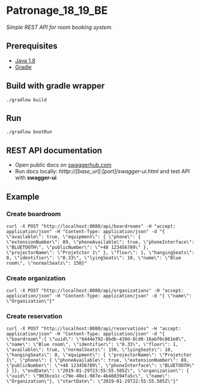 # Patronage_18_19_BE
*Simple REST API for room booking system.*

## Prerequisites

* [Java 1.8](http://www.oracle.com/technetwork/java/javase/downloads/jdk8-downloads-2133151.html)
* [Gradle](https://docs.gradle.org/current/userguide/installation.html)

## Build with gradle wrapper

    ./gradlew build


## Run 

    ./gradlew bootRun

## REST API documentation
* Open public docs on [swaggerhub.com](https://app.swaggerhub.com/apis/macieg-b/patronage-18_19/1.2.0)
* Run docs locally: *htttp://[base_url]:[port]/swagger-ui.html* and test API with **swagger-ui**

## Example
### Create boardroom
```
curl -X POST "http://localhost:8080/api/boardrooms" -H "accept: application/json" -H "Content-Type: application/json" -d "{ \"available\": true, \"equipment\": { \"phone\": { \"extensionNumber\": 89, \"phoneAvailable\": true, \"phoneInterface\": \"BLUETOOTH\", \"publicNumber\": \"+48 123456789\" }, \"projectorName\": \"Projetctor 1\" }, \"floor\": 1, \"hangingSeats\": 0, \"identifier\": \"0.33\", \"lyingSeats\": 10, \"name\": \"Blue room\", \"normalSeats\": 150}"
```
### Create organization
```
curl -X POST "http://localhost:8080/api/organizations" -H "accept: application/json" -H "Content-Type: application/json" -d "{ \"name\": \"Organization\"}"
```
### Create reservation
```
curl -X POST "http://localhost:8080/api/reservations" -H "accept: application/json" -H "Content-Type: application/json" -d "{ \"boardroom\":{ \"uuid\": \"6444e792-8bdb-439d-8cd0-16abf0c861e0\", \"name\": \"Blue room\", \"identifier\": \"0.33\", \"floor\": 1, \"available\": true, \"normalSeats\": 150, \"lyingSeats\": 10, \"hangingSeats\": 0, \"equipment\": { \"projectorName\": \"Projetctor 1\", \"phone\": { \"phoneAvailable\": true, \"extensionNumber\": 89, \"publicNumber\": \"+48 123456789\", \"phoneInterface\": \"BLUETOOTH\" } }}, \"endDate\": \"2019-01-29T23:55:55.505Z\", \"organization\": { \"uuid\": \"903bce1c-c79e-40e1-987e-4b460394fa5c\", \"name\": \"Organization\"}, \"startDate\": \"2019-01-29T22:55:55.505Z\"}"
```
